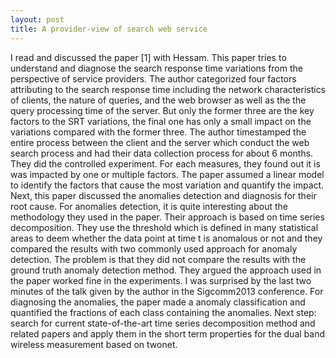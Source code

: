 ```yaml
---
layout: post
title: A provider-view of search web service
---
```


I read and discussed the paper [1] with Hessam. This paper tries to understand and diagnose the search response time variations from the perspective of service providers. The author categorized four factors attributing to the search response time including the network characteristics of clients, the nature of queries, and the web browser as well as the the query processing time of the server. But only the former three are the key factors to the SRT variations, the final one has only a small impact on the variations compared with the former three. The author timestamped the entire process between the client and the server which conduct the web search process and had their data collection process for about 6 months. They did the controlled experiment. For each measures, they found out it is was impacted by one or multiple factors. The paper assumed a linear model to identify the factors that cause the most variation and quantify the impact. Next, this paper discussed the anomalies detection and diagnosis for their root cause. For anomalies detection, it is quite interesting about the methodology they used in the paper. Their approach is based on time series decomposition. They use the threshold which is defined in many statistical areas to deem whether the data point at time t is anomalous or not and they compared the results with two commonly used approach for anomaly detection. The problem is that they did not compare the results with the ground truth anomaly detection method. They argued the approach used in the paper worked fine in the experiments. I was surprised by the last two minutes of the talk given by the author in the Sigcomm2013 conference. For diagnosing the anomalies, the paper made a anomaly classification and quantified the fractions of each class containing the anomalies.
Next step: search for current state-of-the-art time series decomposition method and related papers and apply them in the short term properties for the dual band wireless measurement based on twonet.